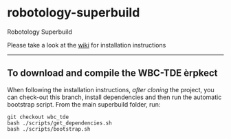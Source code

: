 robotology-superbuild
=====================

Robotology Superbuild

Please take a look at the [wiki](https://github.com/robotology-playground/robotology-superbuild/wiki/robotology-superbuild-handbook#installation) for installation instructions

_________________________________________________
To download and compile the WBC-TDE èrpkect
-----------------------------------
When following the installation instructions, *after cloning* the project, you can check-out this branch, install dependencies and then run the automatic bootstrap script. From the main superbuild folder, run:

```
git checkout wbc_tde
bash ./scripts/get_dependencies.sh
bash ./scripts/bootstrap.sh
```
